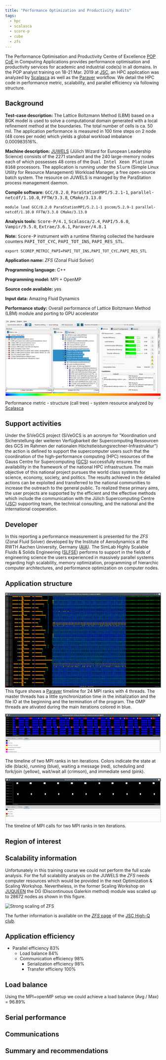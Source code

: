 ```yaml
---
title: "Performance Optimization and Productivity Audits"
tags:
  - hpc
  - scalasca
  - score-p
  - cube
  - zfs
---
```


The Performance Optimisation and Productivity Centre of Excellence [POP CoE](https://pop-coe.eu/ "POP Webpage") in Computing Applications provides performance optimisation and productivity services for academic and industrial code(s) in all domains. In the POP analyst training on 18-21 Mar. 2019 at [JSC](http://www.fz-juelich.de/ias/jsc/EN/Home/home_node.html "Jülich Supercomputing Centre"), an HPC application was analyzed by [Scalasca](http://www.scalasca.org/ "Scalasca") as well as the [Paraver](https://tools.bsc.es/paraver "Paraver") workflow. We detail the HPC code in performance metric, scalability, and parallel efficiency via following structure.

## Background

__Test-case description:__ The Lattice Boltzmann Method (LBM) based on a BGK model is used to solve a computational domain generated with a local refinement method at the boundaries. The total number of cells is ca. 50 mil. The application performance is measured in 100 time steps on 2 node (48 cores per node) which yields a global workload imbalance 0.000983516%.

__Machine description:__ 
[JUWELS](http://www.fz-juelich.de/ias/jsc/EN/Expertise/Supercomputers/JUWELS/JUWELS_node.html "JUWELS")
(Jülich Wizard for European Leadership Science)
consists of the 2271 standard and the 240 large-memory nodes
each of which possesses 48 cores of the <font face="monospace">Dual Intel Xeon Platinum 8168</font> processors. The
application is running under the <font face="monospace">Slurm</font> (Simple Linux Utility for Resource Management) Workload
Manager, a free open-source batch system. The resource on JUWELS is managed by the ParaStation
process management daemon.

__Compile software:__ <font face="monospace">GCC/8.2.0</font>, <font face="monospace">ParaStationMPI/5.2.1-1</font>, <font face="monospace">parallel-netcdf/1.10.0</font>, <font face="monospace">FFTW/3.3.8</font>, <font face="monospace">CMake/3.13.0</font>

```shell
module load GCC/8.2.0 ParaStationMPI/5.2.1-1 pscom/5.2.9-1 parallel-netcdf/1.10.0 FFTW/3.3.8 CMake/3.13.0
```

__Analysis tools:__ <font face="monospace">Score-P/4.1</font>, <font face="monospace">Scalasca/2.4</font>, <font face="monospace">PAPI/5.6.0</font>, <font face="monospace">Vampir/9.5.0</font>, <font face="monospace">Extrae/3.6.1</font>, <font face="monospace">Paraver/4.8.1</font>

__Note:__ <font face="monospace">Score-P</font> instrument with a runtime filtering collected the hardware counters <font face="monospace">PAPI_TOT_CYC</font>, <font face="monospace">PAPI_TOT_INS</font>, <font face="monospace">PAPI_RES_STL</font>.

```shell
export SCOREP_METRIC_PAPI=PAPI_TOT_INS,PAPI_TOT_CYC,PAPI_RES_STL
```

__Application name:__ _ZFS_ (Zonal Fluid Solver)

__Programming language:__ C++

__Programming model:__ MPI + OpenMP

__Source code available:__ yes

__Input data:__ Amazing Fluid Dynamics

__Performance study:__ Overall performance of Lattice Boltzmann Method (LBM) module and porting to GPU accelerator


![A code profile instrumented by Score-P is presented by Cube](/assets/images/2019-03-25-fig-1.png "Performance report presented by Cube")
Performance metric - structure (call tree) - system resource analyzed by [Scalasca](http://www.scalasca.org/ "Scalasca")


## Support activities
Under the SiVeGCS project (SiVeGCS is an acronym for "Koordination und Sicherstellung der
weiteren Verfügbarkeit der Supercomputing Ressourcen des GCS im Rahmen der nationalen
Höchstleistungsrechner-Infrastruktur") the action is defined to support the supercomputer
users such that the coordination of the high-performance computing (HPC) resources of the
Gauss Centre for Supercomputing ([GCS](http://www.gauss-centre.eu)) successfully ensures the availability in the
framework of the national HPC infrastructure. The main objective of this national project
pursues the world class systems for science, economy, society, and politics. The results
achieved in the detailed actions can be exploited and transferred to the national
communities to increase the outreach to the general public. To realized these primary aims,
the user projects are supported by the efficient and the effective
methods which include the communication with the Jülich Supercomputing Centre ([JSC](http://www.fz-juelich.de/ias/jsc/EN/Home/home_node.html))
supporting team, the technical consulting, and the national and the international cooperation.

## Developer
In this reporting a performance measurement is presented for the _ZFS_ (Zonal Fluid
Solver) developed by the Institute of Aerodynamics at the RWTH Aachen University, Germany ([AIA](http://www.aia.rwth-aachen.de/)).
The SimLab Highly Scalable Fluids & Solids Engineering ([SLFSE](https://www.jara.org/en/fluids-solids-engineering)) performs to support in the fields of engineering science the users experienced in massively parallel systems regarding high scalability, memory optimization, programming of hierarchic computer architectures, and performance optimization on computer nodes.

## Application structure

![Paraver timeline](/assets/images/2019-03-25-fig-2.png "Paraver timeline")
This figure shows a [Paraver](https://tools.bsc.es/paraver "Paraver") timeline for 24 MPI ranks with 4 threads. The master threads has a little synchronization time in the initialization and the file IO at the beginning and the termination of the program. The OMP threads are ativated during the main iterations colored in blue.

![Paraver timeline](/assets/images/2019-03-25-fig-3.png "Paraver timeline zoom")

The timeline of two MPI ranks in ten iterations. Colors indicate the state at idle (black), running (blue),
waiting a message (red), scheduling and fork/join (yellow), wait/wait all (crimson), and immediate send (pink).

![Paraver timeline](/assets/images/2019-03-25-fig-4.png "Paraver timeline mpi")
The timeline of MPI calls for two MPI ranks in ten iterations.

## Region of interest

## Scalability information
Unfortunately in this training course we could not perform the full scale analysis. For the full scalability analysis on the JUWELS the _ZFS_ needs computer resources which would be provided in the next Optimization & Scaling Workshop. Nevertheless, in the former Scaling Workshop on [JUQUEEN](http://www.fz-juelich.de/ias/jsc/EN/Expertise/Supercomputers/JUQUEEN/JUQUEEN_node.html "JUQUEEN system") the DG (Discontinuous Galerkin method) module was scaled up to 28672 nodes as shown in this figure.

![Strong scaling of _ZFS_](http://www.fz-juelich.de/ias/jsc/EN/Expertise/High-Q-Club/ZFS/scalingplot.png?__blob=poster)

The further information is available on the [_ZFS_ page](http://www.fz-juelich.de/ias/jsc/EN/Expertise/High-Q-Club/ZFS/_node.html "ZFS on JUQUEEN") of the [JSC High-Q club](http://www.fz-juelich.de/ias/jsc/EN/Expertise/High-Q-Club/_node.html "High-Q Club").

## Application efficiency

* Parallel efficiency 83%
  - Load balance 84%
  - Communication efficiency 98%
    * Serialization efficiency 98%
    * Transfer efficieny 100%

## Load balance

Using the MPI+openMP setup we could achieve a load balance (Avg / Max) = 96.89%

## Serial performance

## Communications

## Summary and recommendations
